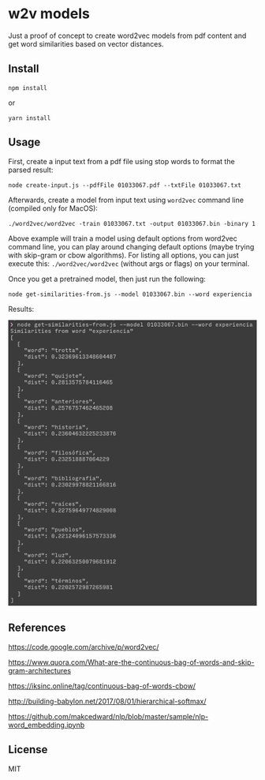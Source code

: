 # w2v models

Just a proof of concept to create word2vec models from pdf content and get word similarities based on vector distances.

## Install

```
npm install
```

or

```
yarn install
```

## Usage

First, create a input text from a pdf file using stop words to format the parsed result:

```
node create-input.js --pdfFile 01033067.pdf --txtFile 01033067.txt
```

Afterwards, create a model from input text using `word2vec` command line (compiled only for MacOS):

```
./word2vec/word2vec -train 01033067.txt -output 01033067.bin -binary 1
```

Above example will train a model using default options from word2vec command line, you can play around changing default options (maybe trying with skip-gram or cbow algorithms). For listing all options, you can just execute this: `./word2vec/word2vec` (without args or flags) on your terminal.

Once you get a pretrained model, then just run the following:

```
node get-similarities-from.js --model 01033067.bin --word experiencia
```

Results:

![](sample.png?raw=true)

## References

https://code.google.com/archive/p/word2vec/

https://www.quora.com/What-are-the-continuous-bag-of-words-and-skip-gram-architectures

https://iksinc.online/tag/continuous-bag-of-words-cbow/

http://building-babylon.net/2017/08/01/hierarchical-softmax/

https://github.com/makcedward/nlp/blob/master/sample/nlp-word_embedding.ipynb

## License

MIT
